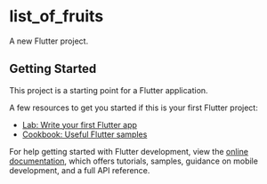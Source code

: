 # list_of_fruits

A new Flutter project.

## Getting Started

This project is a starting point for a Flutter application.

A few resources to get you started if this is your first Flutter project:

- [Lab: Write your first Flutter app](https://docs.flutter.dev/get-started/codelab)
- [Cookbook: Useful Flutter samples](https://docs.flutter.dev/cookbook)

For help getting started with Flutter development, view the
[online documentation](https://docs.flutter.dev/), which offers tutorials,
samples, guidance on mobile development, and a full API reference.


<p>
    <img src="https://user-images.githubusercontent.com/119835333/216281094-b0355e42-3d4d-48dc-a63e-68017a8b5037.PNG" height="30%" width="50% >
</p>

